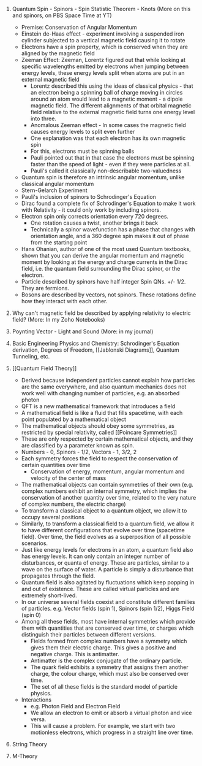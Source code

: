 1. Quantum Spin - Spinors - Spin Statistic Theorem - Knots (More on this and spinors, on PBS Space Time at YT)
	- Premise: Conservation of Angular Momentum
	- Einstein de-Haas effect - experiment involving a suspended iron cylinder subjected to a vertical magnetic field causing it to rotate
	- Electrons have a spin property, which is conserved when they are aligned by the magnetic field
	- Zeeman Effect: Zeeman, Lorentz figured out that while looking at specific wavelengths emitted by electrons when jumping between energy levels, these energy levels split when atoms are put in an external magnetic field 
		- Lorentz described this using the ideas of classical physics - that an electron being a spinning ball of charge moving in circles around an atom would lead to a magnetic moment - a dipole magnetic field. The different alignments of that orbital magnetic field relative to the external magnetic field turns one energy level into three.
		- Anomalous Zeeman effect - In some cases the magnetic field causes energy levels to split even further
		- One explanation was that each electron has its own magnetic spin
		- For this, electrons must be spinning balls
		- Pauli pointed out that in that case the electrons must be spinning faster than the speed of light - even if they were particles at all.
		- Pauli's called it classically non-describable two-valuedness
	- Quantum spin is therefore an intrinsic angular momentum, unlike classical angular momentum
	- Stern-Gelarch Experiment
	- Pauli's inclusion of spinors to Schrodinger's Equation
	- Dirac found a complete fix of Schrodinger's Equation to make it work with Relativity - it could only work by including spinors.
	- Electron spin only corrects orientation every 720 degrees.
		- One rotation causes a twist, another brings it back
		- Technically a spinor wavefunction has a phase that changes with orientation angle, and a 360 degree spin makes it out of phase from the starting point
	- Hans Ohanian, author of one of the most used Quantum textbooks, shown that you can derive the angular momentum and magnetic moment by looking at the energy and charge currents in the Dirac field, i.e. the quantum field surrounding the Dirac spinor, or the electron.
	- Particle described by spinors have half integer Spin QNs. +/- 1/2. They are fermions.
	- Bosons are described by vectors, not spinors. These rotations define how they interact with each other.

2. Why can't magnetic field be described by applying relativity to electric field? (More: In my Zoho Notebooks)
3. Poynting Vector - Light and Sound (More: in my journal)
4. Basic Engineering Physics and Chemistry: Schrodinger's Equation derivation, Degrees of Freedom, [[Jablonski Diagrams]], Quantum Tunneling, etc.
5. [[Quantum Field Theory]]
	- Derived because independent particles cannot explain how particles are the same everywhere, and also quantum mechanics does not work well with changing number of particles, e.g. an absorbed photon
	- QFT is a new mathematical framework that introduces a field
	- A mathematical field is like a fluid that fills spacetime, with each point populated by a mathematical object
	- The mathematical objects should obey some symmetries, as restricted by special relativity, called [[Poincare Symmetries]]
	- These are only respected by certain mathematical objects, and they are classified by a parameter known as spin.
	- Numbers - 0, Spinors - 1/2, Vectors - 1, 3/2, 2
	- Each symmetry forces the field to respect the conservation of certain quantities over time
		- Conservation of energy, momentum, angular momentum and velocity of the center of mass
	- The mathematical objects can contain symmetries of their own (e.g. complex numbers exhibit an internal symmetry, which implies the conservation of another quantity over time, related to the very nature of complex numbers, the electric charge)
	- To transform a classical object to a quantum object, we allow it to occupy several positions
	- Similarly, to transform a classical field to a quantum field, we allow it to have different configurations that evolve over time (spacetime field). Over time, the field evolves as a superposition of all possible scenarios.
	- Just like energy levels for electrons in an atom, a quantum field also has energy levels. It can only contain an integer number of disturbances, or quanta of energy. These are particles, similar to a wave on the surface of water. A particle is simply a disturbance that propagates through the field.
	- Quantum field is also agitated by fluctuations which keep popping in and out of existence. These are called virtual particles and are extremely short-lived.
	- In our universe several fields coexist and constitute different families of particles. e.g. Vector fields (spin 1), Spinors (spin 1/2), Higgs Field (spin 0)
	- Among all these fields, most have internal symmetries which provide them with quantities that are conserved over time, or charges which distinguish their particles between different versions.
		- Fields formed from complex numbers have a symmetry which gives them their electric charge. This gives a positive and negative charge. This is antimatter.
		- Antimatter is the complex conjugate of the ordinary particle.
		- The quark field exhibits a symmetry that assigns them another charge, the colour charge, which must also be conserved over time.
		- The set of all these fields is the standard model of particle physics.
	- Interactions
		- e.g. Photon Field and Electron Field
		- We allow an electron to emit or absorb a virtual photon and vice versa.
		- This will cause a problem. For example, we start with two motionless electrons, which progress in a straight line over time.
1. String Theory
2. M-Theory